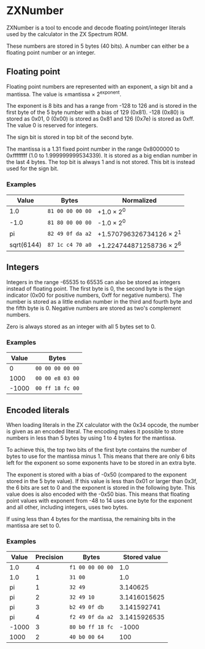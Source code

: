 # ZXNumber

ZXNumber is a tool to encode and decode floating point/integer literals used by the calculator in the ZX Spectrum ROM.

These numbers are stored in 5 bytes (40 bits). A number can either be a floating point number or an integer.

## Floating point
Floating point numbers are represented with an exponent, a sign bit and a mantissa. The value is ±mantissa × 2<sup>exponent</sup>.

The exponent is 8 bits and has a range from -128 to 126 and is stored in the first byte of the 5 byte number with a bias of 129 (0x81). -128 (0x80) is stored as 0x01, 0 (0x00) is stored as 0x81 and 126 (0x7e) is stored as 0xff. The value 0 is reserved for integers.

The sign bit is stored in top bit of the second byte.

The mantissa is a 1.31 fixed point number in the range 0x8000000 to 0xffffffff (1.0 to 1.999999999534339). It is stored as a big endian number in the last 4 bytes. The top bit is always 1 and is not stored. This bit is instead used for the sign bit.

### Examples

Value | Bytes | Normalized
----- | ----- | ----------
1.0 | `81 00 00 00 00` | +1.0 × 2<sup>0</sup>
-1.0 | `81 80 00 00 00` | -1.0 × 2<sup>0</sup>
pi | `82 49 0f da a2` | +1.570796326734126 × 2<sup>1</sup>
sqrt(6144) | `87 1c c4 70 a0` | +1.224744871258736 × 2<sup>6</sup>

## Integers

Integers in the range -65535 to 65535 can also be stored as integers instead of floating point. The first byte is 0, the second byte is the sign indicator (0x00 for positive numbers, 0xff for negative numbers). The number is stored as a little endian number in the third and fourth byte and the fifth byte is 0. Negative numbers are stored as two's complement numbers.

Zero is always stored as an integer with all 5 bytes set to 0.

### Examples

Value | Bytes
----  | -----
0 | `00 00 00 00 00`
1000 | `00 00 e8 03 00`
-1000 | `00 ff 18 fc 00`

## Encoded literals

When loading literals in the ZX calculator with the 0x34 opcode, the number is given as an encoded literal. The encoding makes it possible to store numbers in less than 5 bytes by using 1 to 4 bytes for the mantissa.

To achieve this, the top two bits of the first byte contains the number of bytes to use for the mantissa minus 1. This means that there are only 6 bits left for the exponent so some exponents have to be stored in an extra byte.

The exponent is stored with a bias of -0x50 (compared to the exponent stored in the 5 byte value). If this value is less than 0x01 or larger than 0x3f, the 6 bits are set to 0 and the exponent is stored in the following byte. This value does is also encoded with the -0x50 bias. This means that floating point values with exponent from -48 to 14 uses one byte for the exponent and all other, including integers, uses two bytes.

If using less than 4 bytes for the mantissa, the remaining bits in the mantissa are set to 0.

### Examples

Value | Precision | Bytes | Stored value
----- | --------- | ----- | ------------
1.0 | 4 | `f1 00 00 00 00` | 1.0
1.0 | 1 | `31 00` | 1.0
pi | 1 | `32 49` | 3.140625
pi | 2 | `32 49 10` | 3.1416015625
pi | 3 | `b2 49 0f db` | 3.141592741
pi | 4 | `f2 49 0f da a2` | 3.1415926535
-1000 | 3 | `80 b0 ff 18 fc` | -1000
1000 | 2 | `40 b0 00 64` | 100
